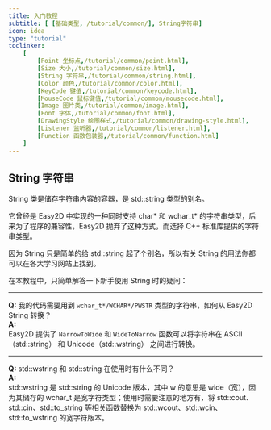```yaml
---
title: 入门教程
subtitle: [ [基础类型, /tutorial/common/], String字符串]
icon: idea
type: "tutorial"
toclinker: 
    [
        [Point 坐标点,/tutorial/common/point.html],
        [Size 大小,/tutorial/common/size.html],
        [String 字符串,/tutorial/common/string.html],
        [Color 颜色,/tutorial/common/color.html],
        [KeyCode 键值,/tutorial/common/keycode.html],
        [MouseCode 鼠标键值,/tutorial/common/mousecode.html],
        [Image 图片类,/tutorial/common/image.html],
        [Font 字体,/tutorial/common/font.html],
        [DrawingStyle 绘图样式,/tutorial/common/drawing-style.html],
        [Listener 监听器,/tutorial/common/listener.html],
        [Function 函数包装器,/tutorial/common/function.html]
    ]
---
```


## String 字符串

String 类是储存字符串内容的容器，是 std::string 类型的别名。

它曾经是 Easy2D 中实现的一种同时支持 char* 和 wchar_t* 的字符串类型，后来为了程序的兼容性，Easy2D 抛弃了这种方式，而选择 C++ 标准库提供的字符串类型。

因为 String 只是简单的给 std::string 起了个别名，所以有关 String 的用法你都可以在各大学习网站上找到。

在本教程中，只简单解答一下新手使用 String 时的疑问：

---

**Q:** 我的代码需要用到 `wchar_t*/WCHAR*/PWSTR` 类型的字符串，如何从 Easy2D String 转换？  
**A:**  
Easy2D 提供了 `NarrowToWide` 和 `WideToNarrow` 函数可以将字符串在 ASCII（std::string） 和 Unicode（std::wstring） 之间进行转换。

---

**Q:** std::wstring 和 std::string 在使用时有什么不同？  
**A:**  
std::wstring 是 std::string 的 Unicode 版本，其中 w 的意思是 wide（宽），因为其储存的 wchar_t 是宽字符类型；使用时需要注意的地方有，将 std::cout、std::cin、std::to_string 等相关函数替换为 std::wcout、std::wcin、std::to_wstring 的宽字符版本。
